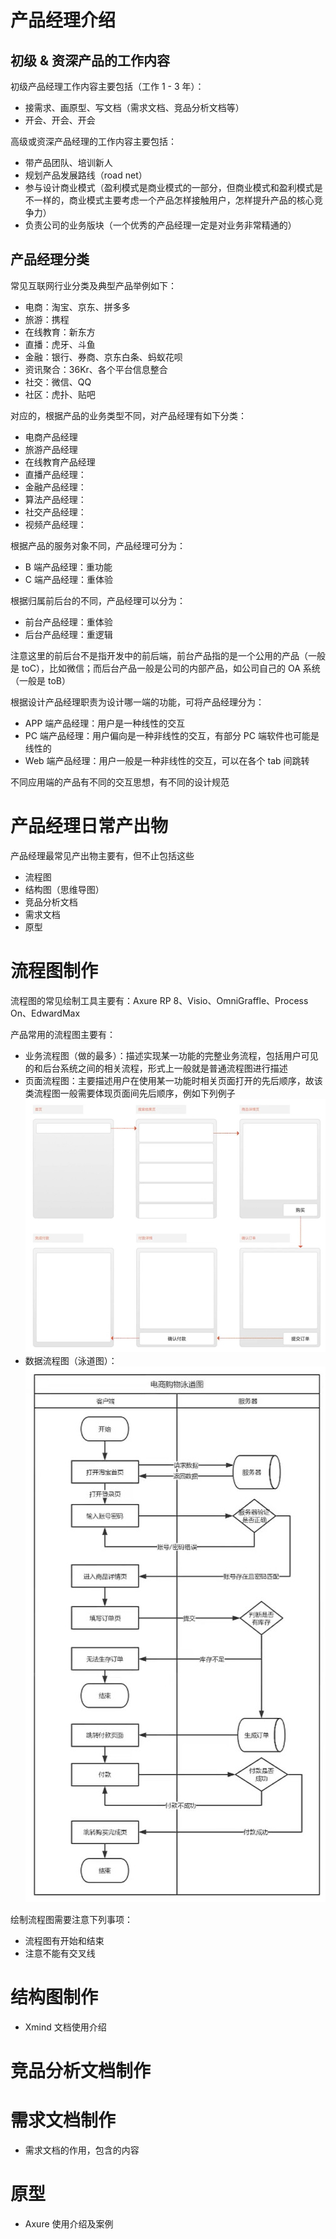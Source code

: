 # 产品经理介绍

## 初级 & 资深产品的工作内容

初级产品经理工作内容主要包括（工作 1 - 3 年）：

- 接需求、画原型、写文档（需求文档、竞品分析文档等）
- 开会、开会、开会

高级或资深产品经理的工作内容主要包括：

- 带产品团队、培训新人
- 规划产品发展路线（road net）
- 参与设计商业模式（盈利模式是商业模式的一部分，但商业模式和盈利模式是不一样的，商业模式主要考虑一个产品怎样接触用户，怎样提升产品的核心竞争力）
- 负责公司的业务版块（一个优秀的产品经理一定是对业务非常精通的）

## 产品经理分类

常见互联网行业分类及典型产品举例如下：

- 电商：淘宝、京东、拼多多
- 旅游：携程
- 在线教育：新东方
- 直播：虎牙、斗鱼
- 金融：银行、券商、京东白条、蚂蚁花呗
- 资讯聚合：36Kr、各个平台信息整合
- 社交：微信、QQ
- 社区：虎扑、贴吧

对应的，根据产品的业务类型不同，对产品经理有如下分类：

- 电商产品经理
- 旅游产品经理
- 在线教育产品经理
- 直播产品经理：
- 金融产品经理：
- 算法产品经理：
- 社交产品经理：
- 视频产品经理：

根据产品的服务对象不同，产品经理可分为：

- B 端产品经理：重功能
- C 端产品经理：重体验

根据归属前后台的不同，产品经理可以分为：

- 前台产品经理：重体验
- 后台产品经理：重逻辑

注意这里的前后台不是指开发中的前后端，前台产品指的是一个公用的产品（一般是 toC），比如微信；而后台产品一般是公司的内部产品，如公司自己的 OA 系统（一般是 toB）

根据设计产品经理职责为设计哪一端的功能，可将产品经理分为：

- APP 端产品经理：用户是一种线性的交互
- PC 端产品经理：用户偏向是一种非线性的交互，有部分 PC 端软件也可能是线性的
- Web 端产品经理：用户一般是一种非线性的交互，可以在各个 tab 间跳转

不同应用端的产品有不同的交互思想，有不同的设计规范

# 产品经理日常产出物

产品经理最常见产出物主要有，但不止包括这些

- 流程图
- 结构图（思维导图）
- 竞品分析文档
- 需求文档
- 原型

# 流程图制作

流程图的常见绘制工具主要有：Axure RP 8、Visio、OmniGraffle、Process On、EdwardMax

产品常用的流程图主要有：

- 业务流程图（做的最多）：描述实现某一功能的完整业务流程，包括用户可见的和后台系统之间的相关流程，形式上一般就是普通流程图进行描述
- 页面流程图：主要描述用户在使用某一功能时相关页面打开的先后顺序，故该类流程图一般需要体现页面间先后顺序，例如下列例子
  ![页面流程图](https://raw.githubusercontent.com/h428/img/master/note/00000227.jpg)
- 数据流程图（泳道图）：
  ![数据流程图](https://raw.githubusercontent.com/h428/img/master/note/00000228.jpg)

绘制流程图需要注意下列事项：

- 流程图有开始和结束
- 注意不能有交叉线

# 结构图制作

- Xmind 文档使用介绍

# 竞品分析文档制作

# 需求文档制作

- 需求文档的作用，包含的内容

# 原型

- Axure 使用介绍及案例
